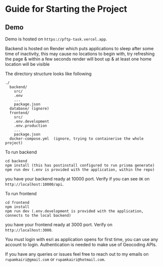 # Guide for Starting the Project

## Demo
Demo is hosted on `https://pftp-task.vercel.app`.

Backend is hosted on Render which puts applications to sleep after some time of inactivity, this may cause no locations to begin with, try refreshing the page & within a few seconds render will boot up & at least one home location will be visible


The directory structure looks like following
```
./
  backend/
    src/
    .env
    ...
    package.json
  database/ (ignore)
  frontend/
    src/
    .env.development
    .env.production
    ...
    package.json
  docker-compose.yml  (ignore, trying to containerise the whole project)
```

To run backend
```
cd backend
npm install (this has postinstall configured to run prisma generate)
npm run dev (.env is provided with the application, within the repo)
```
you have your backend ready at 10000 port. Verify if you can see `OK` on `http://localhost:10000/api`.

To run frontend
```
cd frontend
npm install
npm run dev (.env.development is provided with the application, connects to the local backend)
```
you have your frontend ready at 3000 port. Verify on `http://localhost:3000`.

You must login with esri as application opens for first time, you can use any account to login.
Authentication is needed to make use of Geocoding APIs.

If you have any queries or issues feel free to reach out to my emails on `rupamkairi@gmail.com` or `rupamkairi@hotmail.com`.
